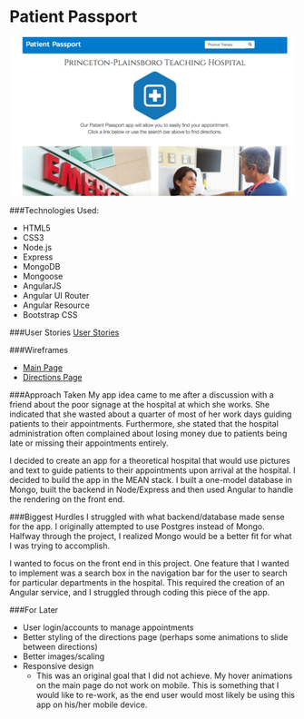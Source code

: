 # Patient Passport

![patientpassport](https://github.com/michaelscotthurley/patient-passport/raw/master/public/img/PatientPassport.png)

###Technologies Used:
* HTML5
* CSS3
* Node.js
* Express
* MongoDB
* Mongoose
* AngularJS
* Angular UI Router
* Angular Resource
* Bootstrap CSS

###User Stories
[User Stories](https://docs.google.com/document/d/1PbmmIoLuYM5Gf3Pv1AEyc-aNVQ0rXlz3rrSZP99kIKg/pub)

###Wireframes
* [Main Page](https://drive.google.com/file/d/0B1SBovvlqeEbUDFOc3dTOHkwemtucTdEOHhqeVo4UlRPLXBB/view?usp=sharing)
* [Directions Page](https://drive.google.com/file/d/0B1SBovvlqeEbSm5jalFZOVpCVFFQN3Z6MVRXeGhGdXFpN1M4/view?usp=sharing)

###Approach Taken
My app idea came to me after a discussion with a friend about the poor signage at the hospital at which she works. She indicated that she wasted about a quarter of most of her work days guiding patients to their appointments. Furthermore, she stated that the hospital administration often complained about losing money due to patients being late or missing their appointments entirely.

I decided to create an app for a theoretical hospital that would use pictures and text to guide patients to their appointments upon arrival at the hospital. I decided to build the app in the MEAN stack. I built a one-model database in Mongo, built the backend in Node/Express and then used Angular to handle the rendering on the front end.

###Biggest Hurdles
I struggled with what backend/database made sense for the app. I originally attempted to use Postgres instead of Mongo. Halfway through the project, I realized Mongo would be a better fit for what I was trying to accomplish.

I wanted to focus on the front end in this project. One feature that I wanted to implement was a search box in the navigation bar for the user to search for particular departments in the hospital. This required the creation of an Angular service, and I struggled through coding this piece of the app.

###For Later
* User login/accounts to manage appointments
* Better styling of the directions page (perhaps some animations to slide between directions)
* Better images/scaling 
* Responsive design
  * This was an original goal that I did not achieve. My hover animations on the main page do not work on mobile. This is something that I would like to re-work, as the end user would most likely be using this app on his/her mobile device.   
